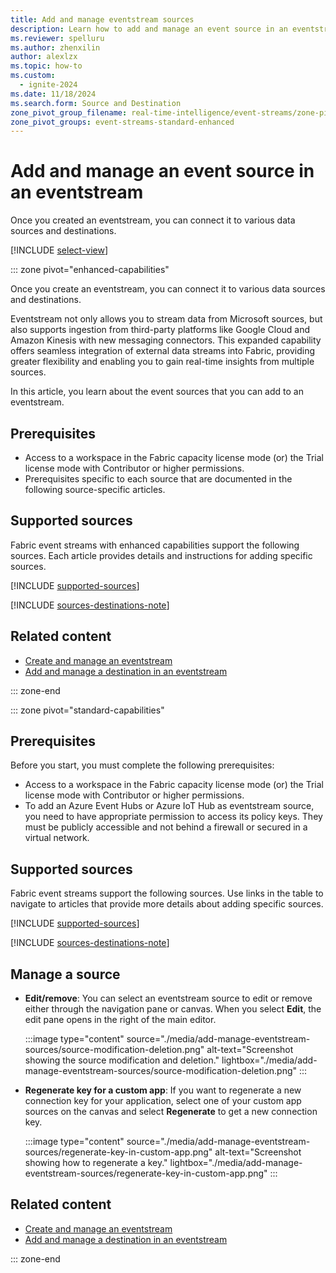 ```yaml
---
title: Add and manage eventstream sources
description: Learn how to add and manage an event source in an eventstream.
ms.reviewer: spelluru
ms.author: zhenxilin
author: alexlzx
ms.topic: how-to
ms.custom:
  - ignite-2024
ms.date: 11/18/2024
ms.search.form: Source and Destination
zone_pivot_group_filename: real-time-intelligence/event-streams/zone-pivot-groups.json
zone_pivot_groups: event-streams-standard-enhanced
---
```


# Add and manage an event source in an eventstream

Once you created an eventstream, you can connect it to various data sources and destinations. 

[!INCLUDE [select-view](./includes/select-view.md)]

::: zone pivot="enhanced-capabilities"  

Once you create an eventstream, you can connect it to various data sources and destinations.

Eventstream not only allows you to stream data from Microsoft sources, but also supports ingestion from third-party platforms like Google Cloud and Amazon Kinesis with new messaging connectors. This expanded capability offers seamless integration of external data streams into Fabric, providing greater flexibility and enabling you to gain real-time insights from multiple sources.

In this article, you learn about the event sources that you can add to an eventstream.




## Prerequisites

- Access to a workspace in the Fabric capacity license mode (or) the Trial license mode with Contributor or higher permissions. 
- Prerequisites specific to each source that are documented in the following source-specific articles.

## Supported sources

Fabric event streams with enhanced capabilities support the following sources. Each article provides details and instructions for adding specific sources.

[!INCLUDE [supported-sources](./includes/supported-sources-enhanced.md)]

[!INCLUDE [sources-destinations-note](./includes/sources-destinations-note.md)]


## Related content

- [Create and manage an eventstream](./create-manage-an-eventstream.md)
- [Add and manage a destination in an eventstream](./add-manage-eventstream-destinations.md)

::: zone-end

::: zone pivot="standard-capabilities"

## Prerequisites

Before you start, you must complete the following prerequisites:

- Access to a workspace in the Fabric capacity license mode (or) the Trial license mode with Contributor or higher permissions. 
- To add an Azure Event Hubs or Azure IoT Hub as eventstream source, you need to have appropriate permission to access its policy keys. They must be publicly accessible and not behind a firewall or secured in a virtual network.

## Supported sources

Fabric event streams support the following sources. Use links in the table to navigate to articles that provide more details about adding specific sources.

[!INCLUDE [supported-sources](./includes/supported-sources-standard.md)]

[!INCLUDE [sources-destinations-note](./includes/sources-destinations-note.md)]

## Manage a source

- **Edit/remove**: You can select an eventstream source to edit or remove either through the navigation pane or canvas. When you select **Edit**, the edit pane opens in the right of the main editor.

   :::image type="content" source="./media/add-manage-eventstream-sources/source-modification-deletion.png" alt-text="Screenshot showing the source modification and deletion." lightbox="./media/add-manage-eventstream-sources/source-modification-deletion.png" :::

- **Regenerate key for a custom app**: If you want to regenerate a new connection key for your application, select one of your custom app sources on the canvas and select **Regenerate** to get a new connection key.

   :::image type="content" source="./media/add-manage-eventstream-sources/regenerate-key-in-custom-app.png" alt-text="Screenshot showing how to regenerate a key." lightbox="./media/add-manage-eventstream-sources/regenerate-key-in-custom-app.png" :::

## Related content

- [Create and manage an eventstream](./create-manage-an-eventstream.md)
- [Add and manage a destination in an eventstream](./add-manage-eventstream-destinations.md)

::: zone-end

